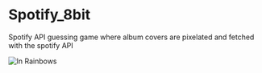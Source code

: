 # Spotify_8bit
 Spotify API guessing game where album covers are pixelated and fetched with the spotify API


 
![In Rainbows](https://github.com/user-attachments/assets/f05bf1e3-a87d-4299-b9b4-c1df6dc1b203)
